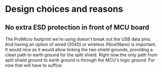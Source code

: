 # Design choices and reasons

## No extra ESD protection in front of MCU board

The ProMicro footprint we're using doesn't break out the USB data pins.
And having an option of wired (2040) or wireless (Nice!Nano) is important.
It would nice as it would allow linking the two shield grounds,
  providing a clean path to earth ground for the split shield.
Right now the only path from split shield ground to earth ground is through
  the MCU's logic ground.
For now that will have to suffice.
